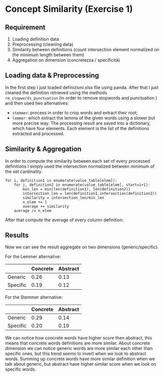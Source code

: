 # Concept Similarity (Exercise 1)

## Requirement
1. Loading definition data
2. Preprocessing (cleaning data)
3. Similarity between definitions (count intersection element normalized on the minimum length between them)
4. Aggregation on dimension (concretezza / specificità)

## Loading data & Preprocessing
In the first step I just loaded definizioni.xlsx file using panda.
After that I just cleaned the definition retrieved using the methods ```rm_stopwords_punctuation``` 
(in order to remove stopwords and punctuation ) and then used two alternatives: 
- ```stemmer```: process in order to crop words and extract their root;
- ```lemmer```: which extract the lemma of the given words using a slower but more precise way.
The processing result are saved into a dictionary, which have four elements. Each element is the list of the definitions
extracted and processed.

## Similarity & Aggregation
In order to compute the similarity between each set of every processed definitions I simply used the 
intersection normalized between minimum of the set cardinality.
```
for i, definition1 in enumerate(value_table[elem]):
    for j, definition2 in enumerate(value_table[elem], start=i+1):
        min_len = min(len(definition1), len(definition2))
        intersection_len = len(definition1.intersection(definition2))
        similarity = intersection_len/min_len
        n_elem += 1
        average += similarity
    average /= n_elem
```
After that compute the average of every column definition.

## Results
Now we can see the result aggregate on two dimensions (generic/specific).

For the Lemmer alternative:

|  | Concrete | Abstract |
| ---------| -------- | -------- |
| Generic  |   0.26   |   0.13   |
| Specific |   0.19   |   0.12   |

For the Stemmer alternative:

|  | Concrete | Abstract |
| ---------| -------- | -------- |
| Generic  |   0.29   |   0.14   |
| Specific |   0.20   |   0.19   |

We can notice how concrete words have higher score then abstract, this means that concrete words definitions are more similar.
About concrete dimension we can notice generic words are more similar each other than specific ones, but this trend seems
to invert when we look to abstract words.
Summing up concrete words have more similar definition when we talk about generic, but abstract have higher similar score
when we look on specific words.
